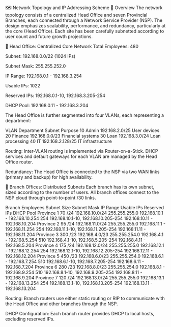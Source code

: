 🗺️ Network Topology and IP Addressing Scheme
🧭 Overview
The network topology consists of a centralized Head Office and seven Provincial Branches, each connected through a Network Service Provider (NSP). The design emphasizes scalability, performance, and redundancy, particularly at the core (Head Office). Each site has been carefully subnetted according to user count and future growth projections.

🏢 Head Office: Centralized Core Network
Total Employees: 480

Subnet: 192.168.0.0/22 (1024 IPs)

Subnet Mask: 255.255.252.0

IP Range: 192.168.0.1 - 192.168.3.254

Usable IPs: 1022

Reserved IPs: 192.168.0.1-10, 192.168.3.205-254

DHCP Pool: 192.168.0.11 - 192.168.3.204

The Head Office is further segmented into four VLANs, each representing a department:

VLAN	Department	Subnet	Purpose
10	Admin	192.168.2.0/25	User devices
20	Finance	192.168.0.0/23	Financial systems
30	Loan	192.168.3.0/24	Loan processing
40	IT	192.168.2.128/25	IT infrastructure

Routing: Inter-VLAN routing is implemented via Router-on-a-Stick. DHCP services and default gateways for each VLAN are managed by the Head Office router.

Redundancy: The Head Office is connected to the NSP via two WAN links (primary and backup) for high availability.

🏬 Branch Offices: Distributed Subnets
Each branch has its own subnet, sized according to the number of users. All branch offices connect to the NSP cloud through point-to-point /30 links.

Branch	Employees	Subnet Size	Subnet	Mask	IP Range	Usable IPs	Reserved IPs	DHCP Pool
Province 1	70	/24	192.168.10.0/24	255.255.255.0	192.168.10.1 - 192.168.10.254	254	192.168.10.1-10, 192.168.10.205-254	192.168.10.11 - 192.168.10.204
Province 2	95	/24	192.168.11.0/24	255.255.255.0	192.168.11.1 - 192.168.11.254	254	192.168.11.1-10, 192.168.11.205-254	192.168.11.11 - 192.168.11.204
Province 3	300	/23	192.168.4.0/23	255.255.254.0	192.168.4.1 - 192.168.5.254	510	192.168.4.1-10, 192.168.5.205-254	192.168.4.11 - 192.168.5.204
Province 4	175	/24	192.168.12.0/24	255.255.255.0	192.168.12.1 - 192.168.12.254	254	192.168.12.1-10, 192.168.12.205-254	192.168.12.11 - 192.168.12.204
Province 5	450	/23	192.168.6.0/23	255.255.254.0	192.168.6.1 - 192.168.7.254	510	192.168.6.1-10, 192.168.7.205-254	192.168.6.11 - 192.168.7.204
Province 6	280	/23	192.168.8.0/23	255.255.254.0	192.168.8.1 - 192.168.9.254	510	192.168.8.1-10, 192.168.9.205-254	192.168.8.11 - 192.168.9.204
Province 7	120	/24	192.168.13.0/24	255.255.255.0	192.168.13.1 - 192.168.13.254	254	192.168.13.1-10, 192.168.13.205-254	192.168.13.11 - 192.168.13.204

Routing: Branch routers use either static routing or RIP to communicate with the Head Office and other branches through the NSP.

DHCP Configuration: Each branch router provides DHCP to local hosts, excluding reserved IPs.
